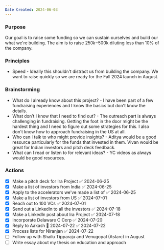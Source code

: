 ```yaml
---
Date Created: 2024-06-03
---
```

### Purpose

Our goal is to raise some funding so we can sustain ourselves and build our what we're building. The aim is to raise $250k-$500k diluting less than 10% of the company. 

### Principles 
- Speed - Ideally this shouldn't distract us from building the company. We want to raise quickly so we are ready for the Fall 2024 launch in August. 

### Brainstorming
- What do I already know about this project? - I have been part of a few fundraising experiences and I know the basics but don't know the details. 
- What don’t I know that I need to find out? - The outreach part is always challenging in fundraising. Getting the foot in the door might be the hardest thing and I need to figure out some strategies for this. I also don't know how to approach fundraising in the US at all. 
- Who can I talk to who might provide insights? - Aditya would be a good resource particularly for the funds that invested in them. Vivan would be great for Indian investors and pitch deck feedback. 
- What can I read or listen to for relevant ideas? - YC videos as always would be good resources. 

### Actions

- [x] Make a pitch deck for Ira Project ✅ 2024-06-25
- [x] Make a list of investors from India ✅ 2024-06-25
- [x] Apply to the accelerators we've made a list of ✅ 2024-06-25
- [x] Make a list of investors from US ✅ 2024-07-01
- [x] Reach out to 100 VCs ✅ 2024-07-01
- [x] Send out a LinkedIn to all the investors ✅ 2024-07-18
- [x] Make a LinkedIn post about Ira Project ✅ 2024-07-18
- [x] Incorporate Delaware C Corp ✅ 2024-07-20
- [x] Reply to Aakash 📅 2024-07-22 ✅ 2024-07-22
- [x] Process lists for Niranjan ✅ 2024-07-22
- [ ] Follow up with Shailu Tipparaju and Venugopal (Astarc) in August 
- [ ] Write essay about my thesis on education and approach